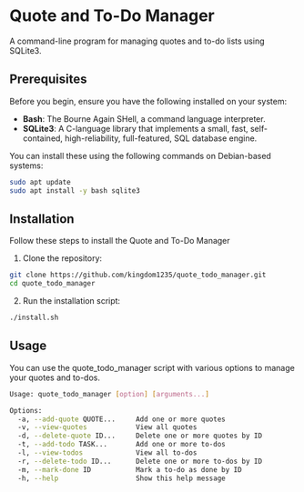 # Quote and To-Do Manager

A command-line program for managing quotes and to-do lists using SQLite3.

## Prerequisites

Before you begin, ensure you have the following installed on your system:

- **Bash**: The Bourne Again SHell, a command language interpreter.
- **SQLite3**: A C-language library that implements a small, fast, self-contained, high-reliability, full-featured, SQL database engine.

You can install these using the following commands on Debian-based systems:

```bash
sudo apt update
sudo apt install -y bash sqlite3
```

## Installation

Follow these steps to install the Quote and To-Do Manager

1. Clone the repository:
```bash
git clone https://github.com/kingdom1235/quote_todo_manager.git
cd quote_todo_manager
```

2. Run the installation script:
```bash
./install.sh
```

## Usage
You can use the quote_todo_manager script with various options 
to manage your quotes and to-dos.

```bash
Usage: quote_todo_manager [option] [arguments...]

Options:
  -a, --add-quote QUOTE...     Add one or more quotes
  -v, --view-quotes            View all quotes
  -d, --delete-quote ID...     Delete one or more quotes by ID
  -t, --add-todo TASK...       Add one or more to-dos
  -l, --view-todos             View all to-dos
  -r, --delete-todo ID...      Delete one or more to-dos by ID
  -m, --mark-done ID           Mark a to-do as done by ID
  -h, --help                   Show this help message
```

